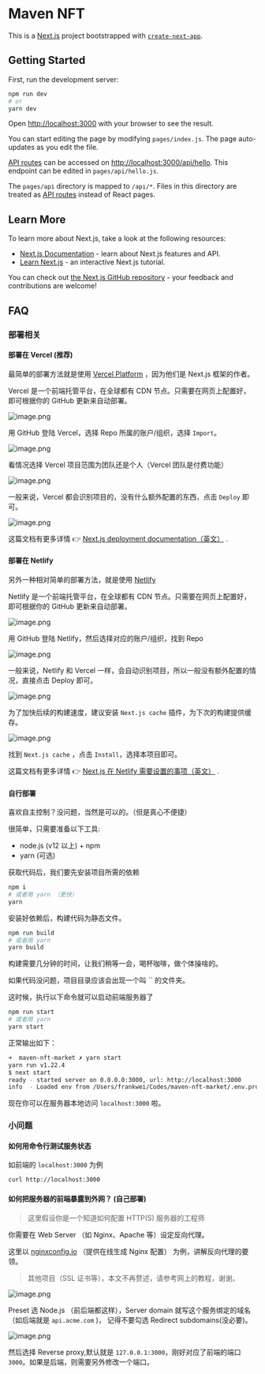<h1> Maven NFT </h1>

This is a [Next.js](https://nextjs.org/) project bootstrapped with [`create-next-app`](https://github.com/vercel/next.js/tree/canary/packages/create-next-app).

## Getting Started

First, run the development server:

```bash
npm run dev
# or
yarn dev
```

Open [http://localhost:3000](http://localhost:3000) with your browser to see the result.

You can start editing the page by modifying `pages/index.js`. The page auto-updates as you edit the file.

[API routes](https://nextjs.org/docs/api-routes/introduction) can be accessed on [http://localhost:3000/api/hello](http://localhost:3000/api/hello). This endpoint can be edited in `pages/api/hello.js`.

The `pages/api` directory is mapped to `/api/*`. Files in this directory are treated as [API routes](https://nextjs.org/docs/api-routes/introduction) instead of React pages.

## Learn More

To learn more about Next.js, take a look at the following resources:

- [Next.js Documentation](https://nextjs.org/docs) - learn about Next.js features and API.
- [Learn Next.js](https://nextjs.org/learn) - an interactive Next.js tutorial.

You can check out [the Next.js GitHub repository](https://github.com/vercel/next.js/) - your feedback and contributions are welcome!

## FAQ

### 部署相关

#### 部署在 Vercel (推荐)

最简单的部署方法就是使用 [Vercel Platform](https://vercel.com/new?utm_medium=default-template&filter=next.js&utm_source=create-next-app&utm_campaign=create-next-app-readme) ，因为他们是 Next.js 框架的作者。

Vercel 是一个前端托管平台，在全球都有 CDN 节点。只需要在网页上配置好，即可根据你的 GitHub 更新来自动部署。

![image.png](https://i.loli.net/2021/04/22/Ar1QZJyXTYVDaKb.png)

用 GitHub 登陆 Vercel，选择 Repo 所属的账户/组织，选择 `Import`。

![image.png](https://i.loli.net/2021/04/22/pMF3arUzvdE2OuR.png)

看情况选择 Vercel 项目范围为团队还是个人（Vercel 团队是付费功能）

![image.png](https://i.loli.net/2021/04/22/KPs5XxvdHJMRq1f.png)

一般来说，Vercel 都会识别项目的，没有什么额外配置的东西，点击 `Deploy` 即可。

![image.png](https://i.loli.net/2021/04/22/bpKeNOYGLwrxHgW.png)

这篇文档有更多详情 👉 [Next.js deployment documentation（英文）](https://nextjs.org/docs/deployment) .

#### 部署在 Netlify

另外一种相对简单的部署方法，就是使用 [Netlify](https://www.netlify.com/with/nextjs/)

Netlify 是一个前端托管平台，在全球都有 CDN 节点。只需要在网页上配置好，即可根据你的 GitHub 更新来自动部署。

![image.png](https://i.loli.net/2021/04/22/naGrehJuyYRzEvU.png)

用 GitHub 登陆 Netlify，然后选择对应的账户/组织，找到 Repo

![image.png](https://i.loli.net/2021/04/22/1KpzhulIrAkNBtZ.png)

一般来说，Netlify 和 Vercel 一样，会自动识别项目，所以一般没有额外配置的情况，直接点击 Deploy 即可。

![image.png](https://i.loli.net/2021/04/22/Hcw8nBDvS9otiKr.png)

为了加快后续的构建速度，建议安装 `Next.js cache` 插件，为下次的构建提供缓存。

![image.png](https://i.loli.net/2021/04/22/W5AnUOHGz6IRrxY.png)

找到 `Next.js cache` ，点击 `Install`，选择本项目即可。

这篇文档有更多详情 👉 [Next.js 在 Netlify 需要设置的事项（英文）](https://docs.netlify.com/configure-builds/common-configurations/next-js/) .

#### 自行部署

喜欢自主控制？没问题，当然是可以的。（但是真心不便捷）

很简单，只需要准备以下工具:

- node.js (v12 以上) + npm
- yarn (可选)

获取代码后，我们要先安装项目所需的依赖

```bash
npm i
# 或者用 yarn （更快）
yarn
```

安装好依赖后，构建代码为静态文件。

```bash
npm run build
# 或者用 yarn
yarn build
```

构建需要几分钟的时间，让我们稍等一会，喝杯咖啡，做个体操啥的。

如果代码没问题，项目目录应该会出现一个叫 `` 的文件夹。

这时候，执行以下命令就可以启动前端服务器了

```bash
npm run start
# 或者用 yarn
yarn start
```

正常输出如下：

```bash
➜  maven-nft-market ✗ yarn start
yarn run v1.22.4
$ next start
ready - started server on 0.0.0.0:3000, url: http://localhost:3000
info  - Loaded env from /Users/frankwei/Codes/maven-nft-market/.env.production
```

现在你可以在服务器本地访问 `localhost:3000` 啦。

### 小问题

#### 如何用命令行测试服务状态

如前端的 `localhost:3000` 为例

```bash
curl http://localhost:3000
```

#### 如何把服务器的前端暴露到外网？ (自己部署)

> 这里假设你是一个知道如何配置 HTTP(S) 服务器的工程师

你需要在 Web Server （如 Nginx、Apache 等）设定反向代理。

这里以 [nginxconfig.io](http://nginxconfig.io/) （提供在线生成 Nginx 配置） 为例，讲解反向代理的要领。

> 其他项目（SSL 证书等），本文不再赘述，请参考网上的教程，谢谢。

![image.png](https://i.loli.net/2021/04/22/FkQyp5OCTiNDfdJ.png)

Preset 选 Node.js （前后端都这样），Server domain 就写这个服务绑定的域名（如后端就是 `api.acme.com` )， 记得不要勾选 Redirect subdomains(没必要)。

![image.png](https://i.loli.net/2021/04/22/nF1wAr6RUTxEvWP.png)

然后选择 Reverse proxy,默认就是 `127.0.0.1:3000`，刚好对应了前端的端口 `3000`。如果是后端，则需要另外修改一个端口。
